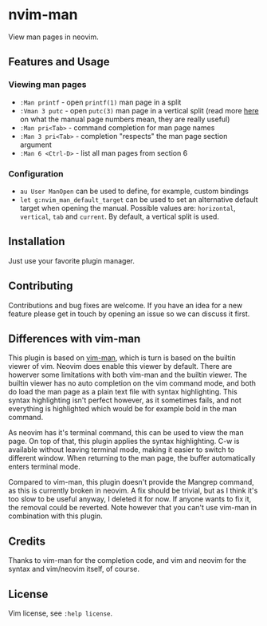# nvim-man
View man pages in neovim.

## Features and Usage
### Viewing man pages
- `:Man printf` - open `printf(1)` man page in a split
- `:Vman 3 putc` - open `putc(3)` man page in a vertical split (read more
  [here](http://unix.stackexchange.com/a/3587/80379) on what the
  manual page numbers mean, they are really useful)
- `:Man pri<Tab>` - command completion for man page names
- `:Man 3 pri<Tab>` - completion "respects" the man page section argument
- `:Man 6 <Ctrl-D>` - list all man pages from section 6

### Configuration
- `au User ManOpen` can be used to define, for example, custom bindings
- `let g:nvim_man_default_target` can be used to set an alternative default target
  when opening the manual. Possible values are: `horizontal`, `vertical`, `tab`
  and `current`. By default, a vertical split is used.

## Installation
Just use your favorite plugin manager.

## Contributing
Contributions and bug fixes are welcome. If you have an idea for a new feature
please get in touch by opening an issue so we can discuss it first.

## Differences with vim-man
This plugin is based on [vim-man](https://github.com/vim-utils/vim-man), which
is turn is based on the builtin viewer of vim. Neovim does enable this viewer
by default. There are howerver some limitations with both vim-man and the
builtin viewer. The builtin viewer has no auto completion on the vim command
mode, and both do load the man page as a plain text file with syntax
highlighting. This syntax highlighting isn't perfect however, as it sometimes
fails, and not everything is highlighted which would be for example bold in the
man command.

As neovim has it's terminal command, this can be used to view the man page. On
top of that, this plugin applies the syntax highlighting. C-w is available
without leaving terminal mode, making it easier to switch to different window.
When returning to the man page, the buffer automatically enters terminal mode.

Compared to vim-man, this plugin doesn't provide the Mangrep command, as this
is currently broken in neovim. A fix should be trivial, but as I think it's too
slow to be useful anyway, I deleted it for now. If anyone wants to fix it, the
removal could be reverted. Note however that you can't use vim-man in
combination with this plugin.

## Credits
Thanks to vim-man for the completion code, and vim and neovim for the syntax
and vim/neovim itself, of course.

## License
Vim license, see `:help license`.
